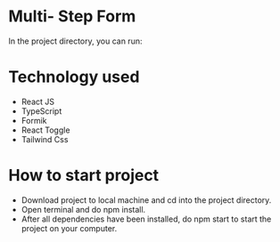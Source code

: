 # Multi- Step Form

In the project directory, you can run:

# Technology used

- React JS
- TypeScript
- Formik
- React Toggle
- Tailwind Css

# How to start project

- Download project to local machine and cd into the project directory.
- Open terminal and do npm install.
- After all dependencies have been installed, do npm start to start the project on your computer.
